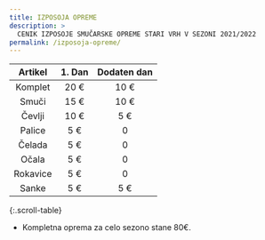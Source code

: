 ```yaml
---
title: IZPOSOJA OPREME
description: >
  CENIK IZPOSOJE SMUČARSKE OPREME STARI VRH V SEZONI 2021/2022
permalink: /izposoja-opreme/
---
```



| **Artikel** | **1. Dan** | **Dodaten dan** |
|:-----------:|:----------:|:---------------:|
|   Komplet   |     20 €   |       10 €      |
|    Smuči    |     15 €   |       10 €      |
|   Čevlji    |     10 €   |        5 €      |
|    Palice   |     5 €    |        0        |
|   Čelada    |     5 €    |        0        |
|    Očala    |     5 €    |        0        |
|  Rokavice   |     5 €    |        0        |
|    Sanke    |     5 €    |        5 €      |
{:.scroll-table}

- Kompletna oprema za celo sezono stane 80€.


